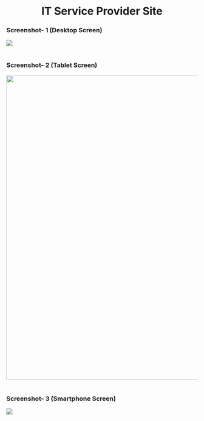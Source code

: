 <h1 align="center">IT Service Provider Site</h1>

<h3>Screenshot- 1 (Desktop Screen) </h3>


<img src="https://user-images.githubusercontent.com/78539161/194938134-1f72a324-fafd-485a-973d-d04cd1205518.jpg">
<br> <br>
<h3>Screenshot- 2 (Tablet Screen) </h3>
<img src="https://user-images.githubusercontent.com/78539161/194938162-6203cbba-b80d-467c-95eb-f373761d2add.jpg" width="800px">
<br> <br>
<h3>Screenshot- 3 (Smartphone Screen) </h3>
<img src="https://user-images.githubusercontent.com/78539161/194938177-681ade40-116f-49ca-bf67-e3189b1d2a2d.jpg">
